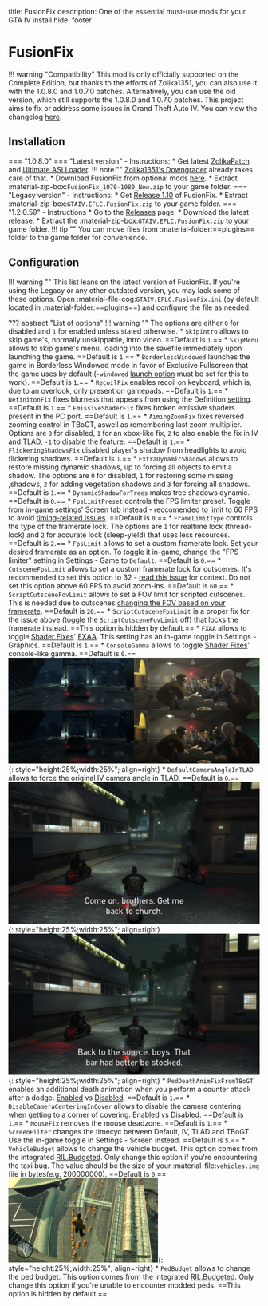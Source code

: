 title: FusionFix
description: One of the essential must-use mods for your GTA IV install
hide: footer

# FusionFix
!!! warning "Compatibility" 
    This mod is only officially supported on the Complete Edition, but thanks to the efforts of Zolika1351, you can also use it with the 1.0.8.0 and 1.0.7.0 patches. Alternatively, you can use the old version, which still supports the 1.0.8.0 and 1.0.7.0 patches.
This project aims to fix or address some issues in Grand Theft Auto IV. You can view the changelog [here](https://github.com/ThirteenAG/GTAIV.EFLC.FusionFix/blob/master/readme.md).

## Installation
=== "1.0.8.0"
    === "Latest version"
        - Instructions:
            * Get latest [ZolikaPatch](ZolikaPatch.md) and [Ultimate ASI Loader](../ultimate-asi-loader.md).
            !!! note ""
                [Zolika1351's Downgrader](../downgrading/#zolika1351s-downgrader) already takes care of that.
            * Download FusionFix from optional mods [here](https://zolika1351.pages.dev/mods/ivpatch/downgrading).
            * Extract :material-zip-box:`FusionFix_1070-1080_New.zip` to your game folder.
    === "Legacy version"
        - Instructions:
            * Get [Release 1.10](https://github.com/ThirteenAG/GTAIV.EFLC.FusionFix/releases/tag/v1.10) of FusionFix.
            * Extract :material-zip-box:`GTAIV.EFLC.FusionFix.zip` to your game folder.
=== "1.2.0.59"
    - Instructions
        * Go to the [Releases](https://github.com/ThirteenAG/GTAIV.EFLC.FusionFix) page.
        * Download the latest release.
        * Extract the :material-zip-box:`GTAIV.EFLC.FusionFix.zip` to your game folder.
!!! tip ""
    You can move files from :material-folder:==plugins== folder to the game folder for convenience.
## Configuration
!!! warning ""
    This list leans on the latest version of FusionFix. If you're using the Legacy or any other outdated version, you may lack some of these options.
Open :material-file-cog:`GTAIV.EFLC.FusionFix.ini` (by default located in :material-folder:==plugins==) and configure the file as needed.

??? abstract "List of options"
    !!! warning ""
        The options are either `0` for disabled and `1` for enabled unless stated otherwise.
    * `SkipIntro` allows to skip game's, normally unskippable, intro video. ==Default is `1`.==
    * `SkipMenu` allows to skip game's menu, loading into the savefile immediately upon launching the game. ==Default is `1`.==
    * `BorderlessWindowed` launches the game in Borderless Windowed mode in favor of Exclusive Fullscreen that the game uses by default (`-windowed` [launch option](../additional-setup/#launch-options) must be set for this to work). ==Default is `1`.==
    * `RecoilFix` enables recoil on keyboard, which is, due to an overlook, only present on gamepads. ==Default is `1`.==
    * `DefinitonFix` fixes blurness that appears from using the Definition [setting](../additional-setup/#optimal-game-settings). ==Default is `1`.==
    * `EmissiveShaderFix` fixes broken emissive shaders present in the PC port. ==Default is `1`.==
    * `AimingZoomFix` fixes reversed zooming control in TBoGT, aswell as remembering last zoom multiplier. Options are `0` for disabled, `1` for an xbox-like fix, `2` to also enable the fix in IV and TLAD, `-1` to disable the feature. ==Default is `1`.==
    * `FlickeringShadowsFix` disabled player's shadow from headlights to avoid flickering shadows. ==Default is `1`.==
    * `ExtraDynamicShadows` allows to restore missing dynamic shadows, up to forcing all objects to emit a shadow. The options are `0` for disabled, `1` for restoring some missing ,shadows, `2` for adding vegetation shadows and `3` for forcing all shadows. ==Default is `1`.==
    * `DynamicShadowForTrees` makes tree shadows dynamic. ==Default is `0`.==
    * `FpsLimitPreset` controls the FPS limiter preset. Toggle from in-game settings' Screen tab instead - reccomended to limit to 60 FPS to avoid [timing-related issues](https://www.pcgamingwiki.com/wiki/Grand_Theft_Auto_IV#Timing-related_issues). ==Default is `0`.==
    * `FrameLimitType` controls the type of the framerate lock. The options are `1` for realtime lock (thread-lock) and `2` for accurate lock (sleep-yield) that uses less resources. ==Default is `2`.==
    * `FpsLimit` allows to set a custom framerate lock. Set your desired framerate as an option. To toggle it in-game, change the "FPS limiter" setting in Settings - Game to `Default`. ==Default is `0`.==
    * `CutsceneFpsLimit` allows to set a custom framerate lock for cutscenes. It's recommended to set this option to 32 - [read this issue](https://github.com/ThirteenAG/GTAIV.EFLC.FusionFix/issues/58) for context. Do not set this option above 60 FPS to avoid zoom-ins. ==Default is `60`.==
    * `ScriptCutsceneFovLimit` allows to set a FOV limit for scripted cutscenes. This is needed due to cutscenes [changing the FOV based on your framerate](https://youtu.be/NzKw7ijHG10).  ==Default is `20`.==
    * `ScriptCutsceneFpsLimit` is a proper fix for the issue above (toggle the `ScriptCutsceneFovLimit` off) that locks the framerate instead. ==This option is hidden by default.==
    * `FXAA` allows to toggle [Shader Fixes](shader-fixes.md)' [FXAA](../additional-setup/#optimal-game-settings). This setting has an in-game toggle in Settings - Graphics. ==Default is `1`.==
    * `ConsoleGamma` allows to toggle [Shader Fixes](shader-fixes.md)' console-like gamma. ==Default is `0`.== ![Console-like gamma](assets/console-gamma.png){: style="height:25%;width:25%"; align=right}
    * `DefaultCameraAngleInTLAD` allows to force the original IV camera angle in TLAD. ==Default is `0`.== ![IV camera angle](assets/enabled.png){: style="height:25%;width:25%"; align=right} ![TLAD camera angle](assets/disabled.png){: style="height:25%;width:25%"; align=right}
    * `PedDeathAnimFixFromTBoGT` enables an additional death animation when you perform a counter attack after a dodge. [Enabled](https://imgur.com/EYsiGPe) vs [Disabled](https://imgur.com/CR3LEdR). ==Default is `1`.== 
    * `DisableCameraCenteringInCover` allows to disable the camera centering when getting to a corner of covering. [Enabled](https://imgur.com/93CKToM) vs [Disabled](https://imgur.com/q6i6KOX). ==Default is `1`.== 
    * `MouseFix` removes the mouse deadzone. ==Default is `1`.== 
    * `ScreenFilter` changes the timecyc between Default, IV, TLAD and TBoGT. Use the in-game toggle in Settings - Screen instead. ==Default is `5`.== 
    * `VehicleBudget` allows to change the vehicle budget. This option comes from the integrated [RIL.Budgeted](https://gtaforums.com/topic/744584-reliv-rilbudgeted-population-budget-adjustertaxi-bug-fix/). Only change this option if you're encountering the taxi bug. The value should be the size of your :material-file:`vehicles.img` file in bytes(e.g. 200000000). ==Default is `0`.==  ![Taxi bug](assets/taxi-bug.png){: style="height:25%;width:25%"; align=right}
    * `PedBudget` allows to change the ped budget. This option comes from the integrated [RIL.Budgeted](https://gtaforums.com/topic/744584-reliv-rilbudgeted-population-budget-adjustertaxi-bug-fix/). Only change this option if you're unable to encounter modded peds. ==This option is hidden by default.==